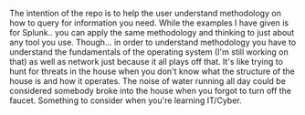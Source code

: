 The intention of the repo is to help the user understand methodology on how to query for information you need. While the examples I have given is for Splunk.. you can apply the same methodology and thinking to just about any tool you use. Though... in order to understand methodology you have to understand the fundamentals of the operating system (I'm still working on that) as well as network just because it all plays off that. It's like trying to hunt for threats in the house when you don't know what the structure of the house is and how it operates. The noise of water running all day could be considered somebody broke into the house when you forgot to turn off the faucet. Something to consider when you're learning IT/Cyber.  
